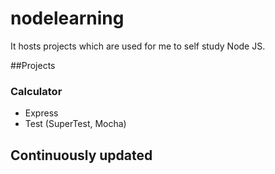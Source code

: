 # nodelearning
It hosts projects which are used for me to self study Node JS.

##Projects

### Calculator
* Express
* Test (SuperTest, Mocha)

## Continuously updated